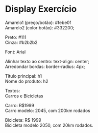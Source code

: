 # Display Exercício

Amarelo1 (preço/botão): #febe01<br/>
Amarelo2 (color botão): #332200;<br/>

Preto: #111<br/>
Cinza: #b2b2b2<br/>

Font: Arial<br/>

Alinhar texto ao centro: text-align: center;<br/>
Arredondar bordas: border-radius: 4px;<br/>

Título principal: h1<br/>
Nome do produto: h2<br/>

Textos:<br/>
Carros e Bicicletas<br/>

Carro: R$1999<br/>
Carro modelo: 2045, com 200km rodados<br/>

Bicicleta: R$ 1999<br/>
Bicicleta modelo 2050, com 20km rodados.<br/>
